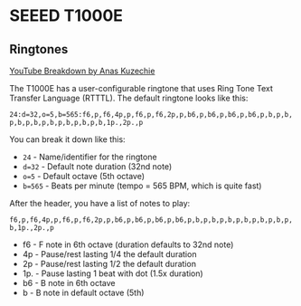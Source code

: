 # SEEED T1000E

## Ringtones

[YouTube Breakdown by Anas Kuzechie](https://www.youtube.com/watch?v=lRLc0r5BBko)

The T1000E has a user-configurable ringtone that uses Ring Tone Text Transfer Language (RTTTL). The default ringtone looks like this:

`24:d=32,o=5,b=565:f6,p,f6,4p,p,f6,p,f6,2p,p,b6,p,b6,p,b6,p,b6,p,b,p,b,p,b,p,b,p,b,p,b,p,b,p,b,1p.,2p.,p`

You can break it down like this:
- `24` - Name/identifier for the ringtone
- `d=32` - Default note duration (32nd note)
- `o=5` - Default octave (5th octave)
- `b=565` - Beats per minute (tempo = 565 BPM, which is quite fast)

After the header, you have a list of notes to play:

`f6,p,f6,4p,p,f6,p,f6,2p,p,b6,p,b6,p,b6,p,b6,p,b,p,b,p,b,p,b,p,b,p,b,p,b,1p.,2p.,p`

- f6 - F note in 6th octave (duration defaults to 32nd note)
- 4p - Pause/rest lasting 1/4 the default duration
- 2p - Pause/rest lasting 1/2 the default duration
- 1p. - Pause lasting 1 beat with dot (1.5x duration)
- b6 - B note in 6th octave
- b - B note in default octave (5th)
